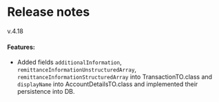 # Release notes

v.4.18

#### Features:

* Added fields `additionalInformation`, `remittanceInformationUnstructuredArray`, `remittanceInformationStructuredArray` into 
  TransactionTO.class and `displayName` into AccountDetailsTO.class and implemented their persistence into DB.
